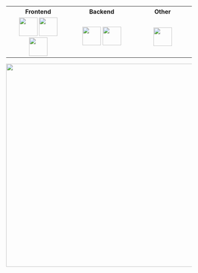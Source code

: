 <link rel="stylesheet" href="https://cdn.jsdelivr.net/gh/devicons/devicon@v2.15.1/devicon.min.css">
<table >
  <tr >
    <th>Frontend</th>
    <th>Backend</th>
    <th>Other</th>
  </tr> 
  <tr>
    <td width="400" align="center">
<!-- FrontEnd -->
<a target="blank"><img src="https://cdn.jsdelivr.net/gh/devicons/devicon/icons/javascript/javascript-original.svg" width="50" /></a>
<a target="blank"><img src="https://cdn.jsdelivr.net/gh/devicons/devicon/icons/html5/html5-plain.svg" width="50" /></a>
<a target="blank"><img src="https://cdn.jsdelivr.net/gh/devicons/devicon/icons/css3/css3-original.svg" width="50" /></a>
    </td>
    <td width="400" align="center">
 <!-- BackEnd -->
<a target="blank"><img src="https://cdn.jsdelivr.net/gh/devicons/devicon/icons/python/python-original.svg" width="50" /></a>
 <a target="blank"><img src="https://cdn.jsdelivr.net/gh/devicons/devicon/icons/rust/rust-plain.svg" width="50" /></a>
    </td>
    <td width="400" align="center">
      <a target="blank"><img src="https://cdn.jsdelivr.net/gh/devicons/devicon/icons/vscode/vscode-original.svg" width="50" /></a>
    </td>
  </tr>
</table>

<a><img src="https://tallcuddlyinstitute.hxhdjd1.repl.co/profile/3259148292" width="550" /></a>
